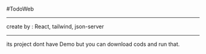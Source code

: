 #TodoWeb
***
create by :
React,
tailwind,
json-server
***
its project dont have Demo but you can download cods and run that.

